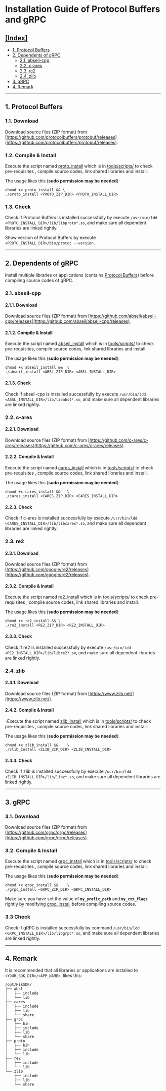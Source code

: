# Installation Guide of Protocol Buffers and gRPC

## [[Index]](#installation-guide-of-protocol-buffers-and-grpc)

- [1. Protocol Buffers](#1-protocol-buffers)
- [2. Dependents of gRPC](#2-dependents-of-grpc)
    - [2.1. abseil-cpp](#21-abseil-cpp)
    - [2.2. c-ares](#22-c-ares)
    - [2.3. re2](#23-re2)
    - [2.4. zlib](#24-zlib)
- [3. gRPC](#3-grpc)
- [4. Remark](#4-remark)

---

## 1. Protocol Buffers

### 1.1. Download

Download source files (ZIP format) from [https://github.com/protocolbuffers/protobuf/releases](https://github.com/protocolbuffers/protobuf/releases).

### 1.2. Compile & Install

Execute the script named [proto_install](../third_party/proto/proto_install) which is in [tools/scripts/](../tools/script) to check pre-requisites , compile source codes, link shared libraries and install.

The usage likes this (**sudo permission may be needed**):

```shell
chmod +x proto_install && \
./proto_install <PROTO_ZIP_DIR> <PROTO_INSTALL_DIR>
```

### 1.3. Check

Check if Protocol Buffers is installed successfully by execute `/usr/bin/ldd <PROTO_INSTALL_DIR>/lib/libproto*.so`, and make sure all dependent libraries are linked rightly.

Show version of Protocol Buffers by execute `<PROTO_INSTALL_DIR>/bin/protoc --version`.

---

## 2. Dependents of gRPC

Install multiple libraries or applications (contains [Protocol Buffers](#1-protocol-buffers)) before compiling source codes of gRPC.

### 2.1. abseil-cpp

#### 2.1.1. Download

Download source files (ZIP format) from [https://github.com/abseil/abseil-cpp/releases](https://github.com/abseil/abseil-cpp/releases).

#### 2.1.2. Compile & Install

Execute the script named [abseil_install](../third_party/absl/abseil_install) which is in [tools/scripts/](../tools/script) to check pre-requisites, compile source codes, link shared libraries and install.

The usage likes this (**sudo permission may be needed**):

```shell
chmod +x abseil_install &&  \
./abseil_install <ABSL_ZIP_DIR> <ABSL_INSTALL_DIR>
```

#### 2.1.3. Check

Check if abseil-cpp is installed successfully by execute `/usr/bin/ldd <ABSL_INSTALL_DIR>/lib/libabsl*.so`, and make sure all dependent libraries are linked rightly.

### 2.2. c-ares

#### 2.2.1. Download

Download source files (ZIP format) from [https://github.com/c-ares/c-ares/releases](https://github.com/c-ares/c-ares/releases).

#### 2.2.2. Compile & Install
 
Execute the script named [cares_install](../third_party/cares/cares_install) which is in [tools/scripts/](../tools/script) to check pre-requisites , compile source codes, link shared libraries and install.
 
The usage likes this (**sudo permission may be needed**):

```shell
chmod +x cares_install &&   \
./cares_install <CARES_ZIP_DIR> <CARES_INSTALL_DIR>
```

#### 2.2.3. Check

Check if c-ares is installed successfully by execute `/usr/bin/ldd <CARES_INSTALL_DIR>/lib/libcares*.so`, and make sure all dependent libraries are linked rightly.

### 2.3. re2

#### 2.3.1. Download

Download source files (ZIP format) from [https://github.com/google/re2/releases](https://github.com/google/re2/releases).

#### 2.3.2. Compile & Install

Execute the script named [re2_install](../third_party/re2/re2_install) which is in [tools/scripts/](../tools/script) to check pre-requisites , compile source codes, link shared libraries and install.

The usage likes this (**sudo permission may be needed**):

```shell
chmod +x re2_install && \
./re2_install <RE2_ZIP_DIR> <RE2_INSTALL_DIR>
```

#### 2.3.3. Check

Check if re2 is installed successfully by execute `/usr/bin/ldd <RE2_INSTALL_DIR>/lib/libre2*.so`, and make sure all dependent libraries are linked rightly.

### 2.4. zlib

#### 2.4.1. Download

Download source files (ZIP format) from [https://www.zlib.net/](https://www.zlib.net/).

#### 2.4.2. Compile & Install

-Execute the script named [zlib_install](../third_party/zlib/zlib_install) which is in [tools/scripts/](../tools/script) to check pre-requisites , compile source codes, link shared libraries and install.

The usage likes this (**sudo permission may be needed**):

```shell
chmod +x zlib_install &&    \
./zlib_install <ZLIB_ZIP_DIR> <ZLIB_INSTALL_DIR>
```

#### 2.4.3. Check

Check if zlib is installed successfully by execute `/usr/bin/ldd <ZLIB_INSTALL_DIR>/lib/libz*.so`, and make sure all dependent libraries are linked rightly.

---

## 3. gRPC

### 3.1. Download

Download source files (ZIP format) from [https://github.com/grpc/grpc/releases](https://github.com/grpc/grpc/releases).

### 3.2. Compile & Install

Execute the script named [grpc_install](../third_party/grpc/grpc_install) which is in [tools/scripts/](../tools/script) to check pre-requisites , compile source codes, link shared libraries and install.

The usage likes this (**sudo permission may be needed**):

```shell
chmod +x grpc_install &&    \
./grpc_install <GRPC_ZIP_DIR> <GRPC_INSTALL_DIR>
```

Make sure you have set the value of **`my_prefix_path`** and **`my_cxx_flags`** rightly by modifying [grpc_install](../third_party/grpc/grpc_install) before compiling source codes.

### 3.3 Check

Check if gRPC is installed successfully by command `/usr/bin/ldd <GRPC_INSTALL_DIR>/lib/libgrpc*.so`, and make sure all dependent libraries are linked rightly.

---

## 4. Remark

It is recommended that all libraries or applications are installed to `<YOUR_SDK_DIR>/<APP_NAME>`, likes this:

```shell
/opt/HikSDK/
├── absl
│   ├── include
│   └── lib
├── cares
│   ├── include
│   ├── lib
│   └── share
├── grpc
│   ├── bin
│   ├── include
│   ├── lib
│   └── share
├── proto
│   ├── bin
│   ├── include
│   └── lib
├── re2
│   ├── include
│   └── lib
└── zlib
    ├── include
    ├── lib
    └── share
```
